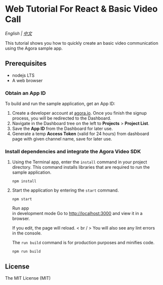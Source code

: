 # Web Tutorial For React & Basic Video Call

*English | [中文](README.zh.md)*

This tutorial shows you how to quickly create an basic video communication using the Agora sample app.

## Prerequisites

- nodejs LTS
- A web browser

### Obtain an App ID

To build and run the sample application, get an App ID:
1. Create a developer account at [agora.io](https://dashboard.agora.io/signin/). Once you finish the signup process, you will be redirected to the Dashboard.
2. Navigate in the Dashboard tree on the left to **Projects** > **Project List**.
3. Save the **App ID** from the Dashboard for later use.
4. Generate a temp **Access Token** (valid for 24 hours) from dashboard page with given channel name, save for later use.


### Install dependencies and integrate the Agora Video SDK

1. Using the Terminal app, enter the `install` command in your project directory. This command installs libraries that are required to run the sample application.
    ``` 
    npm install
    ```
2. Start the application by entering the `start` command.
    ``` 
    npm start
    ```
    Run app <br/> in development mode
    Go to [http://localhost:3000](http://localhost:3000) and view it in a browser.

    If you edit, the page will reload. < br / >
    You will also see any lint errors in the console.

    The `run build` command is for production purposes and minifies code.
    ``` 
    npm run build
    ```
    
## License

The MIT License (MIT)